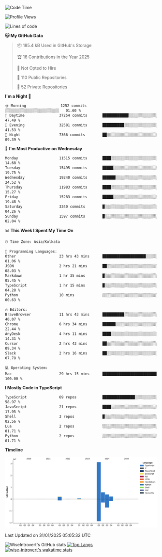 <!--START_SECTION:waka-->
![Code Time](http://img.shields.io/badge/Code%20Time-2%2C187%20hrs%2025%20mins-blue)

![Profile Views](http://img.shields.io/badge/Profile%20Views-0-blue)

![Lines of code](https://img.shields.io/badge/From%20Hello%20World%20I%27ve%20Written-46.0%20million%20lines%20of%20code-blue)

**🐱 My GitHub Data** 

> 📦 185.4 kB Used in GitHub's Storage 
 > 
> 🏆 16 Contributions in the Year 2025
 > 
> 🚫 Not Opted to Hire
 > 
> 📜 110 Public Repositories 
 > 
> 🔑 52 Private Repositories 
 > 
**I'm a Night 🦉** 

```text
🌞 Morning                1252 commits        ░░░░░░░░░░░░░░░░░░░░░░░░░   01.60 % 
🌆 Daytime                37254 commits       ████████████░░░░░░░░░░░░░   47.49 % 
🌃 Evening                32581 commits       ██████████░░░░░░░░░░░░░░░   41.53 % 
🌙 Night                  7366 commits        ██░░░░░░░░░░░░░░░░░░░░░░░   09.39 % 
```
📅 **I'm Most Productive on Wednesday** 

```text
Monday                   11515 commits       ████░░░░░░░░░░░░░░░░░░░░░   14.68 % 
Tuesday                  15495 commits       █████░░░░░░░░░░░░░░░░░░░░   19.75 % 
Wednesday                19240 commits       ██████░░░░░░░░░░░░░░░░░░░   24.52 % 
Thursday                 11983 commits       ████░░░░░░░░░░░░░░░░░░░░░   15.27 % 
Friday                   15283 commits       █████░░░░░░░░░░░░░░░░░░░░   19.48 % 
Saturday                 3340 commits        █░░░░░░░░░░░░░░░░░░░░░░░░   04.26 % 
Sunday                   1597 commits        █░░░░░░░░░░░░░░░░░░░░░░░░   02.04 % 
```


📊 **This Week I Spent My Time On** 

```text
🕑︎ Time Zone: Asia/Kolkata

💬 Programming Languages: 
Other                    23 hrs 43 mins      ████████████████████░░░░░   81.06 % 
JSON                     2 hrs 21 mins       ██░░░░░░░░░░░░░░░░░░░░░░░   08.03 % 
Markdown                 1 hr 35 mins        █░░░░░░░░░░░░░░░░░░░░░░░░   05.45 % 
TypeScript               1 hr 15 mins        █░░░░░░░░░░░░░░░░░░░░░░░░   04.28 % 
Python                   10 mins             ░░░░░░░░░░░░░░░░░░░░░░░░░   00.63 % 

🔥 Editors: 
BraveBrowser             11 hrs 43 mins      ██████████░░░░░░░░░░░░░░░   40.07 % 
Chrome                   6 hrs 34 mins       ██████░░░░░░░░░░░░░░░░░░░   22.44 % 
AnyDesk                  4 hrs 11 mins       ████░░░░░░░░░░░░░░░░░░░░░   14.31 % 
Cursor                   2 hrs 43 mins       ██░░░░░░░░░░░░░░░░░░░░░░░   09.34 % 
Slack                    2 hrs 16 mins       ██░░░░░░░░░░░░░░░░░░░░░░░   07.78 % 

💻 Operating System: 
Mac                      29 hrs 15 mins      █████████████████████████   100.00 % 
```

**I Mostly Code in TypeScript** 

```text
TypeScript               69 repos            ███████████████░░░░░░░░░░   58.97 % 
JavaScript               21 repos            ████░░░░░░░░░░░░░░░░░░░░░   17.95 % 
Shell                    3 repos             █░░░░░░░░░░░░░░░░░░░░░░░░   02.56 % 
Lua                      2 repos             ░░░░░░░░░░░░░░░░░░░░░░░░░   01.71 % 
Python                   2 repos             ░░░░░░░░░░░░░░░░░░░░░░░░░   01.71 % 
```



**Timeline**

![Lines of Code chart](https://raw.githubusercontent.com/wise-introvert/wise-introvert/master/assets/bar_graph.png)


 Last Updated on 31/01/2025 05:05:32 UTC
<!--END_SECTION:waka-->

![WiseIntrovert's GitHub stats](https://github-readme-stats.vercel.app/api?username=wise-introvert&count_private=true&show_icons=true)
[![Top Langs](https://github-readme-stats.vercel.app/api/top-langs/?username=wise-introvert&langs_count=10)](https://github.com/anuraghazra/github-readme-stats)
[![wise-introvert's wakatime stats](https://github-readme-stats.vercel.app/api/wakatime?username=wiseintrovert)](https://github.com/anuraghazra/github-readme-stats)
